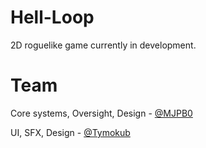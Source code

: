 # Hell-Loop
2D roguelike game currently in development.

# Team
Core systems, Oversight, Design - [@MJPB0](https://github.com/MJPB0)

UI, SFX, Design - [@Tymokub](https://github.com/Tymokub)
